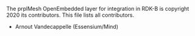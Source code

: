 <!--
SPDX-License-Identifier: BSD-2-Clause-Patent
Copyright (c) 2020 the prplMesh contributors
This code is subject to the terms of the BSD+Patent license.
See LICENSE file for more details.
-->
The prplMesh OpenEmbedded layer for integration in RDK-B is copyright 2020 its contributors.
This file lists all contributors.

- Arnout Vandecappelle (Essensium/Mind)
